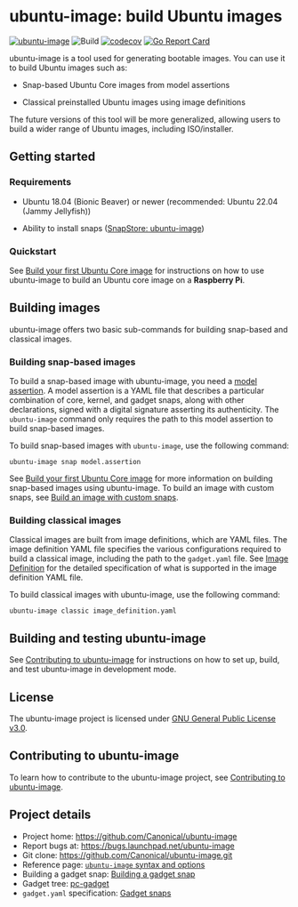 # ubuntu-image: build Ubuntu images

[![ubuntu-image](https://snapcraft.io/ubuntu-image/badge.svg)](https://snapcraft.io/ubuntu-image)
![Build](https://github.com/canonical/ubuntu-image/actions/workflows/build-and-test.yml/badge.svg)
[![codecov](https://codecov.io/gh/canonical/ubuntu-image/branch/main/graph/badge.svg?token=F9jE9HKo1a)](https://codecov.io/gh/canonical/ubuntu-image)
[![Go Report Card](https://goreportcard.com/badge/github.com/canonical/ubuntu-image)](https://goreportcard.com/report/github.com/canonical/ubuntu-image)

ubuntu-image is a tool used for generating bootable images. You can use it to build Ubuntu images such as:

- Snap-based Ubuntu Core images from model assertions

- Classical preinstalled Ubuntu images using image definitions

The future versions of this tool will be more generalized, allowing users to build a wider range of Ubuntu images, including ISO/installer.

## Getting started

### Requirements

* Ubuntu 18.04 (Bionic Beaver) or newer (recommended: Ubuntu 22.04 (Jammy Jellyfish))

* Ability to install snaps ([SnapStore: ubuntu-image](https://snapcraft.io/ubuntu-image))

### Quickstart

See [Build your first Ubuntu Core image](https://ubuntu.com/core/docs/build-an-image) for instructions on how to use ubuntu-image to build an Ubuntu core image on a **Raspberry Pi**.

## Building images

ubuntu-image offers two basic sub-commands for building snap-based and classical images.

### Building snap-based images

To build a snap-based image with ubuntu-image, you need a [model assertion](https://ubuntu.com/core/docs/reference/assertions/model). A model assertion is a YAML file that describes a particular combination of core, kernel, and gadget snaps, along with other declarations, signed with a digital signature asserting its authenticity. The `ubuntu-image` command only requires the path to this model assertion to build snap-based images.

To build snap-based images with `ubuntu-image`, use the following command:

```
ubuntu-image snap model.assertion
```

See [Build your first Ubuntu Core image](https://ubuntu.com/core/docs/build-an-image) for more information on building snap-based images using ubuntu-image. To build an image with custom snaps, see [Build an image with custom snaps](https://ubuntu.com/core/docs/custom-images).

### Building classical images

Classical images are built from image definitions, which are YAML files. The image definition YAML file specifies the various configurations required to build a classical image, including the path to the `gadget.yaml` file. See [Image Definition](internal/imagedefinition/README.rst) for the detailed specification of what is supported in the image definition YAML file.

To build classical images with ubuntu-image, use the following command:

```
ubuntu-image classic image_definition.yaml
```

## Building and testing ubuntu-image

See [Contributing to ubuntu-image](/CONTRIBUTING.md) for instructions on how to set up, build, and test ubuntu-image in development mode.

## License

The ubuntu-image project is licensed under [GNU General Public License v3.0](/LICENSE).

## Contributing to ubuntu-image

To learn how to contribute to the ubuntu-image project, see [Contributing to ubuntu-image](/CONTRIBUTING.md).

## Project details

* Project home: https://github.com/Canonical/ubuntu-image
* Report bugs at: https://bugs.launchpad.net/ubuntu-image
* Git clone: https://github.com/Canonical/ubuntu-image.git
* Reference page: [`ubuntu-image` syntax and options](https://canonical-subiquity.readthedocs-hosted.com/en/latest/reference/ubuntu-image.html)
* Building a gadget snap: [Building a gadget snap](https://ubuntu.com/core/docs/gadget-building)
* Gadget tree: [pc-gadget](https://github.com/snapcore/pc-gadget)
* `gadget.yaml` specification: [Gadget snaps](https://forum.snapcraft.io/t/gadget-snaps)
